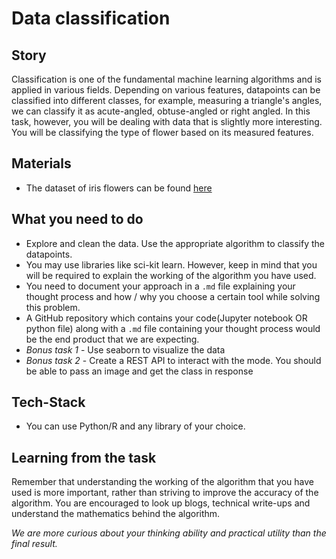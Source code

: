 # Data classification

## Story

Classification is one of the fundamental machine learning algorithms and is applied in various fields. Depending on various features, datapoints can be classified into different classes, for example, measuring a triangle's angles, we can classify it as acute-angled, obtuse-angled or right angled. In this task, however, you will be dealing with data that is slightly more interesting. You will be classifying the type of flower based on its measured features.

## Materials
* The dataset of iris flowers can be found [here](https://archive.ics.uci.edu/ml/datasets/Iris)

## What you need to do

* Explore and clean the data. Use the appropriate algorithm to classify the datapoints.
* You may use libraries like sci-kit learn. However, keep in mind that you will be required to explain the working of the algorithm you have used.
* You need to document your approach in a `.md` file explaining your thought process and how / why you choose a certain tool while solving this problem.
* A GitHub repository which contains your code(Jupyter notebook OR python file) along with a `.md` file containing your thought process would be the end product that we are expecting. 
* _Bonus task 1_ - Use seaborn to visualize the data
* _Bonus task 2_ - Create a REST API to interact with the mode. You should be able to pass an image and get the class in response

## Tech-Stack
* You can use Python/R and any library of your choice.

## Learning from the task

Remember that understanding the working of the algorithm that you have used is more important, rather than striving to improve the accuracy of the algorithm. You are encouraged to look up blogs, technical write-ups and understand the mathematics behind the algorithm. 

_We are more curious about your thinking ability and practical utility than the final result._

